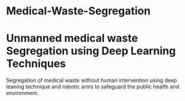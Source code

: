 # Medical-Waste-Segregation
# Unmanned medical waste Segregation using Deep Learning Techniques
 Segregation of medical waste without human intervention using deep leaning technique and robotic arms to safeguard the public health and environment.
